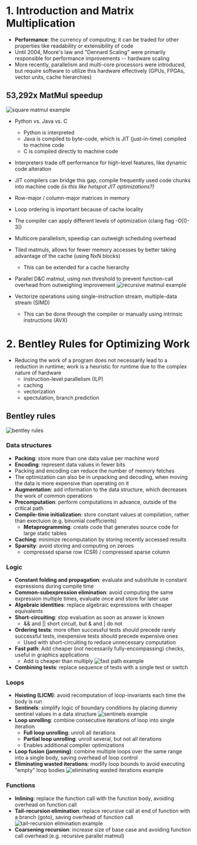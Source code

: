 # 1. Introduction and Matrix Multiplication

- **Performance**: the currency of computing; it can be traded for other properties like readability or extensibility of code
- Until 2004, Moore's law and "Dennard Scaling" were primarily responsible for performance improvements -- hardware scaling
- More recently, parallelism and multi-core processors were introduced, but require software to utilize this hardware effectively (GPUs, FPGAs, vector units, cache hierarchies) 

## 53,292x MatMul speedup
![square matmul example](assets/1_square_matmul.png)
- Python vs. Java vs. C
    - Python is interpreted
    - Java is compiled to byte-code, which is JIT (just-in-time) compiled to machine code
    - C is compiled directly to machine code

- Interpreters trade off performance for high-level features, like dynamic code alteration
- JIT compilers can bridge this gap, compile frequently used code chunks into machine code _(is this like hotspot JIT optimizations?)_
- Row-major / column-major matrices in memory
- Loop ordering is important because of cache locality
- The compiler can apply different levels of optimization (clang flag -O[0-3])
- Multicore parallelism, speedup can outweigh scheduling overhead
- Tiled matmuls, allows for fewer memory accesses by better taking advantage of the cache (using NxN blocks)
    - This can be extended for a cache hierarchy
- Parallel D&C matmul, using nxn threshold to prevent function-call overhead from outweighing improvement 
![recursive matmul example](assets/1_recursive_matmul.png)
- Vectorize operations using single-instruction stream, multiple-data stream (SIMD)
    - This can be done through the compiler or manually using intrinsic instructions (AVX)


# 2. Bentley Rules for Optimizing Work
- Reducing the work of a program does not necessarily lead to a reduction in runtime; work is a heuristic for runtime due to the complex nature of hardware
    - instruction-level parallelism (ILP)
    - caching
    - vectorization
    - spectulation, branch prediction

## Bentley rules
![bentley rules](assets/2_bentley_rules.png)

### Data structures
- **Packing**: store more than one data value per machine word
- **Encoding**: represent data values in fewer bits
- Packing and encoding can reduce the number of memory fetches
- The optimization can also be in unpacking and decoding, when moving the data is more expensive than operating on it
- **Augmentation**: add information to the data structure, which decreases the work of common operations
- **Precomputation**: perform computations in advance, outside of the critical path
- **Compile-time initialization**: store constant values at compilation, rather than exectuion (e.g. binomial coefficients)
    - **Metaprogramming**: create code that generates source code for large static tables
- **Caching**: minimize recomputation by storing recently accessed results
- **Sparsity**: avoid storing and computing on zeroes
    - compressed sparse row (CSR) / compressed sparse column

### Logic
- **Constant folding and propagation**: evaluate and substitute in constant expressions during compile time
- **Common-subexpression elimination**: avoid computing the same expression multiple times, evaluate once and store for later use
- **Algebraic identities**: replace algebraic expressions with cheaper equivalents
- **Short-circuiting**: stop evaluation as soon as answer is known
    - && and || short circuit, but & and | do not
- **Ordering tests**: more often successful tests should precede rarely successful tests, inexpensive tests should precede expensive ones
    - Used with short-circuiting to reduce unnecessary computation
- **Fast path**: Add cheaper (not necessarily fully-encompassing) checks, useful in graphics applications
    - Add is cheaper than multiply
![fast path example](assets/2_fast_path.png)
- **Combining tests**: replace sequence of tests with a single test or switch

### Loops
- **Hoisting (LICM)**: avoid recomputation of loop-invariants each time the body is run
- **Sentinels**: simplify logic of boundary conditions by placing dummy sentinel values in a data structure
![sentinels example](assets/2_sentinels.png)
- **Loop unrolling**: combine consecutive iterations of loop into single iteration
    - **Full loop unrolling**: unroll all iterations
    - **Partial loop unrolling**: unroll several, but not all iterations
    - Enables additional compiler optimizations
- **Loop fusion (jamming)**: combine multiple loops over the same range into a single body, saving overhead of loop control
- **Eliminating wasted iterations**: modify loop bounds to avoid executing "empty" loop bodies
![eliminating wasted iterations example](assets/2_eliminating_wasted_iterations.png)

### Functions
- **Inlining**: replace the function call with the function body, avoiding overhead on function call
- **Tail-recursion elimination**: replace recursive call at end of function with a branch (goto), saving overhead of function call
![tail-recursion elimination example](assets/2_tail_recursion_elimination.png)
- **Coarsening recursion**: increase size of base case and avoiding function call overhead (e.g. recursive parallel matmul)